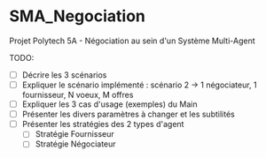 # SMA_Negociation
Projet Polytech 5A - Négociation au sein d'un Système Multi-Agent

TODO:
* [ ] Décrire les 3 scénarios
* [ ] Expliquer le scénario implémenté : scénario 2 -> 1 négociateur, 1 fournisseur, N voeux, M offres
* [ ] Expliquer les 3 cas d'usage (exemples) du Main
* [ ] Présenter les divers paramètres à changer et les subtilités
* [ ] Présenter les stratégies des 2 types d'agent
  * [ ] Stratégie Fournisseur
  * [ ] Stratégie Négociateur
